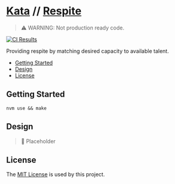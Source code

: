 # [Kata](https://github.com/dbtedman/kata) // [Respite](https://github.com/dbtedman/kata-respite)

> ⚠️ WARNING: Not production ready code.

[![CI Results](https://github.com/dbtedman/kata-respite/workflows/ci/badge.svg)](https://github.com/dbtedman/kata-respite/actions?workflow=ci)

Providing respite by matching desired capacity to available talent.

-   [Getting Started](#getting-started)
-   [Design](#design)
-   [License](#license)

## Getting Started

```shell
nvm use && make
```

## Design

> 🚧 Placeholder

## License

The [MIT License](./LICENSE.md) is used by this project.
